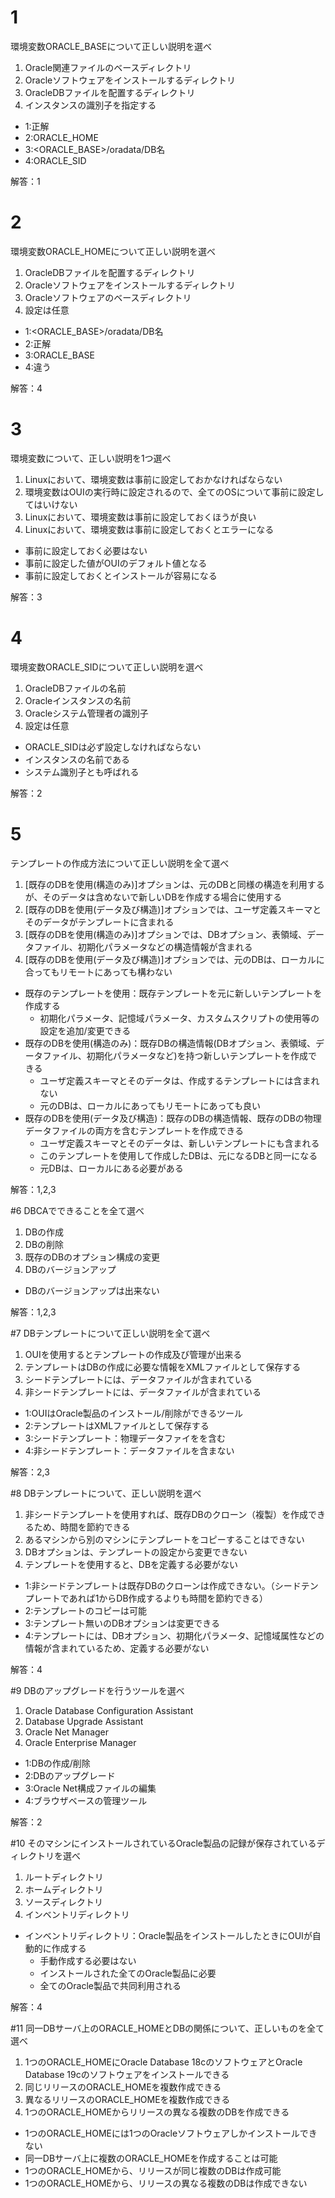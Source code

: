 # 1
環境変数ORACLE_BASEについて正しい説明を選べ
1. Oracle関連ファイルのベースディレクトリ
2. Oracleソフトウェアをインストールするディレクトリ
3. OracleDBファイルを配置するディレクトリ
4. インスタンスの識別子を指定する

* 1:正解
* 2:ORACLE_HOME
* 3:<ORACLE_BASE>/oradata/DB名
* 4:ORACLE_SID

解答：1

# 2
環境変数ORACLE_HOMEについて正しい説明を選べ
1. OracleDBファイルを配置するディレクトリ
2. Oracleソフトウェアをインストールするディレクトリ
3. Oracleソフトウェアのベースディレクトリ
4. 設定は任意

* 1:<ORACLE_BASE>/oradata/DB名
* 2:正解
* 3:ORACLE_BASE
* 4:違う

解答：4

# 3
環境変数について、正しい説明を1つ選べ
1. Linuxにおいて、環境変数は事前に設定しておかなければならない
2. 環境変数はOUIの実行時に設定されるので、全てのOSについて事前に設定してはいけない
3. Linuxにおいて、環境変数は事前に設定しておくほうが良い
4. Linuxにおいて、環境変数は事前に設定しておくとエラーになる

* 事前に設定しておく必要はない
* 事前に設定した値がOUIのデフォルト値となる
* 事前に設定しておくとインストールが容易になる

解答：3

# 4
環境変数ORACLE_SIDについて正しい説明を選べ
1. OracleDBファイルの名前
2. Oracleインスタンスの名前
3. Oracleシステム管理者の識別子
4. 設定は任意

* ORACLE_SIDは必ず設定しなければならない
* インスタンスの名前である
* システム識別子とも呼ばれる

解答：2

# 5
テンプレートの作成方法について正しい説明を全て選べ
1. [既存のDBを使用(構造のみ)]オプションは、元のDBと同様の構造を利用するが、そのデータは含めないで新しいDBを作成する場合に使用する
2. [既存のDBを使用(データ及び構造)]オプションでは、ユーザ定義スキーマとそのデータがテンプレートに含まれる
3. [既存のDBを使用(構造のみ)]オプションでは、DBオプション、表領域、データファイル、初期化パラメータなどの構造情報が含まれる
4. [既存のDBを使用(データ及び構造)]オプションでは、元のDBは、ローカルに合ってもリモートにあっても構わない

* 既存のテンプレートを使用：既存テンプレートを元に新しいテンプレートを作成する
  * 初期化パラメータ、記憶域パラメータ、カスタムスクリプトの使用等の設定を追加/変更できる
* 既存のDBを使用(構造のみ)：既存DBの構造情報(DBオプション、表領域、データファイル、初期化パラメータなど)を持つ新しいテンプレートを作成できる
  * ユーザ定義スキーマとそのデータは、作成するテンプレートには含まれない
  * 元のDBは、ローカルにあってもリモートにあっても良い
* 既存のDBを使用(データ及び構造)：既存のDBの構造情報、既存のDBの物理データファイルの両方を含むテンプレートを作成できる
  * ユーザ定義スキーマとそのデータは、新しいテンプレートにも含まれる
  * このテンプレートを使用して作成したDBは、元になるDBと同一になる
  * 元DBは、ローカルにある必要がある

解答：1,2,3

#6
DBCAでできることを全て選べ
1. DBの作成
2. DBの削除
3. 既存のDBのオプション構成の変更
4. DBのバージョンアップ

* DBのバージョンアップは出来ない

解答：1,2,3

#7
DBテンプレートについて正しい説明を全て選べ
1. OUIを使用するとテンプレートの作成及び管理が出来る
2. テンプレートはDBの作成に必要な情報をXMLファイルとして保存する
3. シードテンプレートには、データファイルが含まれている
4. 非シードテンプレートには、データファイルが含まれている

* 1:OUIはOracle製品のインストール/削除ができるツール
* 2:テンプレートはXMLファイルとして保存する
* 3:シードテンプレート：物理データファイをを含む
* 4:非シードテンプレート：データファイルを含まない

解答：2,3

#8
DBテンプレートについて、正しい説明を選べ
1. 非シードテンプレートを使用すれば、既存DBのクローン（複製）を作成できるため、時間を節約できる
2. あるマシンから別のマシンにテンプレートをコピーすることはできない
3. DBオプションは、テンプレートの設定から変更できない
4. テンプレートを使用すると、DBを定義する必要がない

* 1:非シードテンプレートは既存DBのクローンは作成できない。（シードテンプレートであれば1からDB作成するよりも時間を節約できる）
* 2:テンプレートのコピーは可能
* 3:テンプレート無いのDBオプションは変更できる
* 4:テンプレートには、DBオプション、初期化パラメータ、記憶域属性などの情報が含まれているため、定義する必要がない

解答：4

#9
DBのアップグレードを行うツールを選べ
1. Oracle Database Configuration Assistant
2. Database Upgrade Assistant
3. Oracle Net Manager
4. Oracle Enterprise Manager

* 1:DBの作成/削除
* 2:DBのアップグレード
* 3:Oracle Net構成ファイルの編集
* 4:ブラウザベースの管理ツール

解答：2

#10
そのマシンにインストールされているOracle製品の記録が保存されているディレクトリを選べ
1. ルートディレクトリ
2. ホームディレクトリ
3. ソースディレクトリ
4. インベントリディレクトリ

* インベントリディレクトリ：Oracle製品をインストールしたときにOUIが自動的に作成する
  * 手動作成する必要はない
  * インストールされた全てのOracle製品に必要
  * 全てのOracle製品で共同利用される

解答：4

#11
同一DBサーバ上のORACLE_HOMEとDBの関係について、正しいものを全て選べ
1. 1つのORACLE_HOMEにOracle Database 18cのソフトウェアとOracle Database 19cのソフトウェアをインストールできる
2. 同じリリースのORACLE_HOMEを複数作成できる
3. 異なるリリースのORACLE_HOMEを複数作成できる
4. 1つのORACLE_HOMEからリリースの異なる複数のDBを作成できる

* 1つのORACLE_HOMEには1つのOracleソフトウェアしかインストールできない
* 同一DBサーバ上に複数のORACLE_HOMEを作成することは可能
* 1つのORACLE_HOMEから、リリースが同じ複数のDBは作成可能
* 1つのORACLE_HOMEから、リリースの異なる複数のDBは作成できない